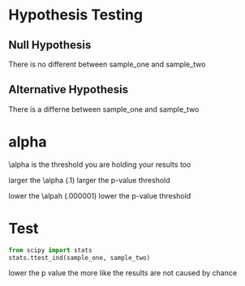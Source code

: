 # Hypothesis Testing

## Null Hypothesis
There is no different between sample_one and sample_two

## Alternative Hypothesis
There is a differne between sample_one and sample_two

# alpha 
\alpha is the threshold you are holding your results too

larger the \alpha (.1) larger the p-value threshold 

lower the \alpah (.000001) lower the p-value threshold

# Test
```python
from scipy import stats
stats.ttest_ind(sample_one, sample_two)
```

lower the p value the more like the results are not caused by chance 







